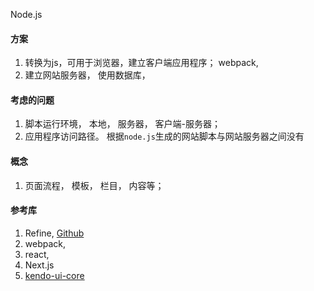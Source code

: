 
Node.js

#### 方案
1. 转换为js，可用于浏览器，建立客户端应用程序； webpack, 
2. 建立网站服务器， 使用数据库， 

#### 考虑的问题
1. 脚本运行环境， 本地， 服务器， 客户端-服务器； 
2. 应用程序访问路径。 根据`node.js`生成的网站脚本与网站服务器之间没有


#### 概念
1. 页面流程， 模板， 栏目， 内容等；

#### 参考库
1. Refine, [Github](https://github.com/refinedev/refine)
2. webpack, 
3. react,
4. Next.js
5. [kendo-ui-core](https://github.com/telerik/kendo-ui-core?tab=readme-ov-file)                    
